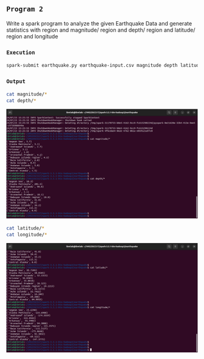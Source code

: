 ## `Program 2`

Write a spark program to analyze the given Earthquake Data and generate statistics with region and magnitude/ region and depth/ region and latitude/ region and longitude

### `Execution`

```sh
spark-submit earthquake.py earthquake-input.csv magnitude depth latitude longitude
```

### `Output`

```sh
cat magnitude/*
cat depth/*
```
![Output-1](earthquake-1.png)

```sh
cat latitude/*
cat longitude/*
```
![Output-1](earthquake-2.png)